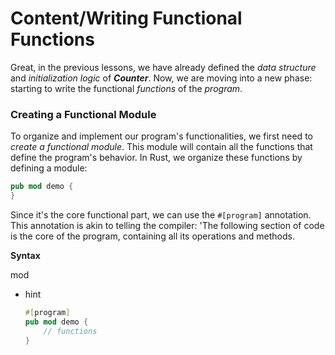 # Content/Writing Functional Functions

Great, in the previous lessons, we have already defined the *data structure* and *initialization logic* of ***Counter***. Now, we are moving into a new phase: starting to write the functional *functions* of the *program*.

### **Creating a Functional Module**

To organize and implement our program's functionalities, we first need to *create a functional module*. This module will contain all the functions that define the program's behavior. In Rust, we organize these functions by defining a module:

```rust
pub mod demo {
}
```

Since it's the core functional part, we can use the `#[program]` annotation. This annotation is akin to telling the compiler: 'The following section of code is the core of the program, containing all its operations and methods.

**Syntax**

mod

- hint
    
    ```rust
    #[program]
    pub mod demo {
        // functions
    }
    ```